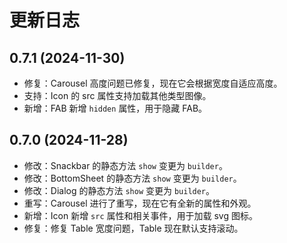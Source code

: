 # 更新日志

## 0.7.1 (2024-11-30)

- 修复：Carousel 高度问题已修复，现在它会根据宽度自适应高度。
- 支持：Icon 的 src 属性支持加载其他类型图像。
- 新增：FAB 新增 `hidden` 属性，用于隐藏 FAB。

## 0.7.0 (2024-11-28)

- 修改：Snackbar 的静态方法 `show` 变更为 `builder`。
- 修改：BottomSheet 的静态方法 `show` 变更为 `builder`。
- 修改：Dialog 的静态方法 `show` 变更为 `builder`。
- 重写：Carousel 进行了重写，现在它有全新的属性和外观。
- 新增：Icon 新增 `src` 属性和相关事件，用于加载 svg 图标。
- 修复：修复 Table 宽度问题，Table 现在默认支持滚动。